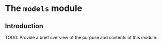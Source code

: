 # The `models` module

## Introduction

TODO: Provide a brief overview of the purpose and contents of this module.